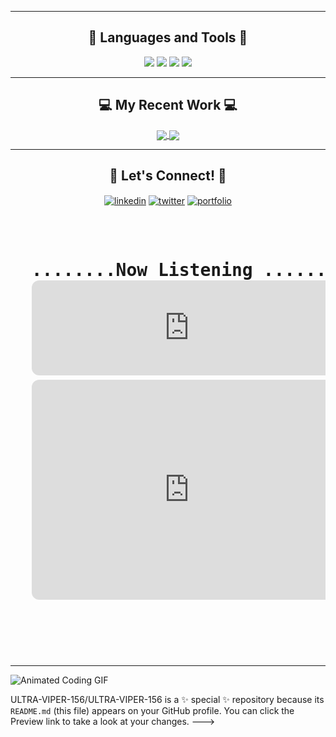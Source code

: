 


---

<h2 align="center">🚀 Languages and Tools 🚀</h2>
<p align="center">
  <img src="https://img.shields.io/badge/-Python-3776AB?style=flat-square&logo=python&logoColor=white" />
  <img src="https://img.shields.io/badge/-JavaScript-F7DF1E?style=flat-square&logo=javascript&logoColor=black" />
  <img src="https://img.shields.io/badge/-React-61DAFB?style=flat-square&logo=react&logoColor=black" />
  <img src="https://img.shields.io/badge/-Node.js-339933?style=flat-square&logo=node.js&logoColor=white" />
  <!-- Add more tools and languages -->
</p>

---

<h2 align="center">💻 My Recent Work 💻</h2>
<p align="center">
  <a href="https://github.com/yourusername/yourproject1">
    <img align="center" src="https://github-readme-stats.vercel.app/api/pin/?username=yourusername&repo=yourproject1&theme=radical" />
  </a>
  <a href="https://github.com/yourusername/yourproject2">
    <img align="center" src="https://github-readme-stats.vercel.app/api/pin/?username=yourusername&repo=yourproject2&theme=radical" />
  </a>
</p>

---

<h2 align="center">🎉 Let's Connect! 🎉</h2>
<p align="center">
  <a href="https://linkedin.com/in/yourusername" target="blank"><img align="center" src="https://img.shields.io/badge/-LinkedIn-%230077B5?style=flat-square&logo=linkedin&logoColor=white" alt="linkedin" /></a>
  <a href="https://twitter.com/yourusername" target="blank"><img align="center" src="https://img.shields.io/badge/-Twitter-%231DA1F2?style=flat-square&logo=twitter&logoColor=white" alt="twitter" /></a>
  <a href="https://yourwebsite.com" target="blank"><img align="center" src="https://img.shields.io/badge/-Portfolio-%23000000?style=flat-square&logo=firefox&logoColor=white" alt="portfolio" /></a>
</p>
<pre>
<h1>
  ........Now Listening .......
  <iframe style="border-radius:12px" src="https://open.spotify.com/embed/track/3s7IKFITafjRpv06BZyEoD?utm_source=generator" width="100%" height="152" frameBorder="0" allowfullscreen="" allow="autoplay; clipboard-write; encrypted-media; fullscreen; picture-in-picture" loading="lazy"></iframe>
  <iframe style="border-radius:12px" src="https://open.spotify.com/embed/artist/1WgXqy2Dd70QQOU7Ay074N?utm_source=generator" width="100%" height="352" frameBorder="0" allowfullscreen="" allow="autoplay; clipboard-write; encrypted-media; fullscreen; picture-in-picture" loading="lazy"></iframe>

  
</h1>


  
</pre>

---

![Animated Coding GIF](https://media.giphy.com/media/VTtANKl0beDFQRLDTh/giphy.gif)

ULTRA-VIPER-156/ULTRA-VIPER-156 is a ✨ special ✨ repository because its `README.md` (this file) appears on your GitHub profile.
You can click the Preview link to take a look at your changes.
--->
